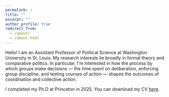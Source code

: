 ```yaml
---
permalink: /
title: ""
excerpt: ""
author_profile: true
redirect_from: 
  - /about/
  - /about.html
---
```


Hello! I am an Assistant Professor of Political Science at Washington University in St. Louis. My research interests lie broadly in formal theory and comparative politics. In particular, I'm interested in how the process by which groups make decisions — the time spent on deliberation, enforcing group discipline, and testing courses of action — shapes the outcomes of coordination and collective action.

I completed my Ph.D at Princeton in 2025. You can download my CV [here](https://ecyao.github.io/files/pdf/cv_eyao.pdf).
